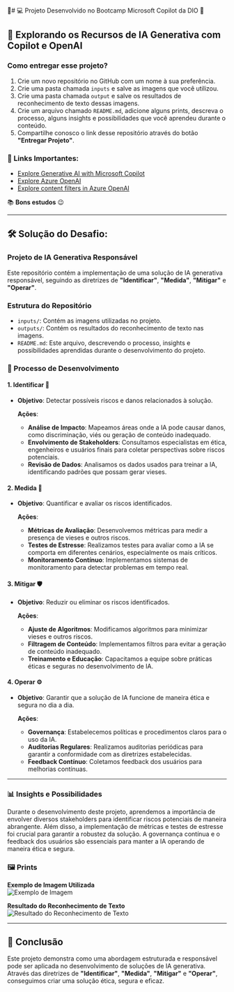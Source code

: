 🧠# 💻 Projeto Desenvolvido no Bootcamp Microsoft Copilot da DIO 🎯

## 🚀 Explorando os Recursos de IA Generativa com Copilot e OpenAI

### Como entregar esse projeto?

1. Crie um novo repositório no GitHub com um nome à sua preferência.
2. Crie uma pasta chamada `inputs` e salve as imagens que você utilizou.
3. Crie uma pasta chamada `output` e salve os resultados de reconhecimento de texto dessas imagens.
4. Crie um arquivo chamado `README.md`, adicione alguns prints, descreva o processo, alguns insights e possibilidades que você aprendeu durante o conteúdo.
5. Compartilhe conosco o link desse repositório através do botão **"Entregar Projeto"**.

### 🔗 Links Importantes:

- [Explore Generative AI with Microsoft Copilot](https://microsoftlearning.github.io/mslearn-ai-fundamentals/Instructions/Labs/12-generative-ai.html)
- [Explore Azure OpenAI](https://microsoftlearning.github.io/mslearn-ai-fundamentals/Instructions/Labs/13-azure-openai.html)
- [Explore content filters in Azure OpenAI](https://microsoftlearning.github.io/mslearn-ai-fundamentals/Instructions/Labs/14-azure-openai-content-filters.html)

📚 **Bons estudos** 😉

---

## 🛠 Solução do Desafio:

### Projeto de IA Generativa Responsável

Este repositório contém a implementação de uma solução de IA generativa responsável, seguindo as diretrizes de **"Identificar"**, **"Medida"**, **"Mitigar"** e **"Operar"**.

### Estrutura do Repositório

- `inputs/`: Contém as imagens utilizadas no projeto.
- `outputs/`: Contém os resultados do reconhecimento de texto nas imagens.
- `README.md`: Este arquivo, descrevendo o processo, insights e possibilidades aprendidas durante o desenvolvimento do projeto.

### 🔄 Processo de Desenvolvimento

#### 1. Identificar 📍
- **Objetivo**: Detectar possíveis riscos e danos relacionados à solução.
  
  **Ações**:
  - **Análise de Impacto**: Mapeamos áreas onde a IA pode causar danos, como discriminação, viés ou geração de conteúdo inadequado.
  - **Envolvimento de Stakeholders**: Consultamos especialistas em ética, engenheiros e usuários finais para coletar perspectivas sobre riscos potenciais.
  - **Revisão de Dados**: Analisamos os dados usados para treinar a IA, identificando padrões que possam gerar vieses.

#### 2. Medida 📏
- **Objetivo**: Quantificar e avaliar os riscos identificados.

  **Ações**:
  - **Métricas de Avaliação**: Desenvolvemos métricas para medir a presença de vieses e outros riscos.
  - **Testes de Estresse**: Realizamos testes para avaliar como a IA se comporta em diferentes cenários, especialmente os mais críticos.
  - **Monitoramento Contínuo**: Implementamos sistemas de monitoramento para detectar problemas em tempo real.

#### 3. Mitigar 🛡️
- **Objetivo**: Reduzir ou eliminar os riscos identificados.

  **Ações**:
  - **Ajuste de Algoritmos**: Modificamos algoritmos para minimizar vieses e outros riscos.
  - **Filtragem de Conteúdo**: Implementamos filtros para evitar a geração de conteúdo inadequado.
  - **Treinamento e Educação**: Capacitamos a equipe sobre práticas éticas e seguras no desenvolvimento de IA.

#### 4. Operar ⚙️
- **Objetivo**: Garantir que a solução de IA funcione de maneira ética e segura no dia a dia.

  **Ações**:
  - **Governança**: Estabelecemos políticas e procedimentos claros para o uso da IA.
  - **Auditorias Regulares**: Realizamos auditorias periódicas para garantir a conformidade com as diretrizes estabelecidas.
  - **Feedback Contínuo**: Coletamos feedback dos usuários para melhorias contínuas.

---

### 📊 Insights e Possibilidades

Durante o desenvolvimento deste projeto, aprendemos a importância de envolver diversos stakeholders para identificar riscos potenciais de maneira abrangente. Além disso, a implementação de métricas e testes de estresse foi crucial para garantir a robustez da solução. A governança contínua e o feedback dos usuários são essenciais para manter a IA operando de maneira ética e segura.

### 🖼️ Prints

**Exemplo de Imagem Utilizada**  
![Exemplo de Imagem](#)

**Resultado do Reconhecimento de Texto**  
![Resultado do Reconhecimento de Texto](#)

---

## 📜 Conclusão

Este projeto demonstra como uma abordagem estruturada e responsável pode ser aplicada no desenvolvimento de soluções de IA generativa. Através das diretrizes de **"Identificar"**, **"Medida"**, **"Mitigar"** e **"Operar"**, conseguimos criar uma solução ética, segura e eficaz.

